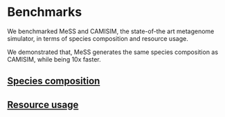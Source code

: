 # Benchmarks
We benchmarked MeSS and CAMISIM, the state-of-the art metagenome simulator, in terms of species composition and resource usage.

We demonstrated that, MeSS generates the same species composition as CAMISIM, while being 10x faster.

## [Species composition](species-composition.md)

## [Resource usage](resource-usage.md)


